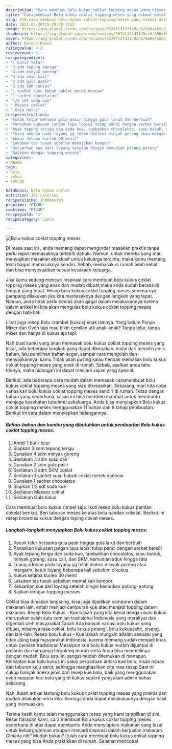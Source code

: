 ```yaml
---
description: "Cara membuat Bolu kukus coklat topping meses yang nikmat Untuk Jualan"
title: "Cara membuat Bolu kukus coklat topping meses yang nikmat Untuk Jualan"
slug: 819-cara-membuat-bolu-kukus-coklat-topping-meses-yang-nikmat-untuk-jualan
date: 2021-02-26T15:29:20.721Z
image: https://img-global.cpcdn.com/recipes/357df13fd3149cc9/680x482cq70/bolu-kukus-coklat-topping-meses-foto-resep-utama.jpg
thumbnail: https://img-global.cpcdn.com/recipes/357df13fd3149cc9/680x482cq70/bolu-kukus-coklat-topping-meses-foto-resep-utama.jpg
cover: https://img-global.cpcdn.com/recipes/357df13fd3149cc9/680x482cq70/bolu-kukus-coklat-topping-meses-foto-resep-utama.jpg
author: Norman Ramos
ratingvalue: 4.2
reviewcount: 6
recipeingredient:
- "1 butir telur"
- "3 sdm tepung terigu"
- "4 sdm minyak goreng"
- "4 sdm susu cair"
- "2 sdm gula pasir"
- "3 sdm SKM coklat"
- "1 sachet susu bubuk coklat merek dancow"
- "1 sachet chocolatos"
- "1/2 sdt soda kue"
- " Messes coklat"
- " Gula halus"
recipeinstructions:
- "Kocok telur bersama gula pasir hingga gula larut dan berbuih"
- "Panaskan kukusan jangan lupa lapisi tutup panci dengan serbet bersih"
- "Ayak tepung terigu dan soda kue, tambahkan chocolatos, susu bubuk, minyak goreng, susu cair, dan SKM, kemudian aduk hingga rata"
- "Tuang adonan pada loyang yg telah diolesi minyak goreng atau margarin, ketuk loyang beberapa kali sebelum dikukus"
- "Kukus selama kurleb 30 menit"
- "Lakukan tes tusuk sebelum mematikan kompor"
- "Keluarkan kue dari loyang setelah dingin kemudian potong-potong"
- "Sajikan dengan topping messes"
categories:
- Resep
tags:
- bolu
- kukus
- coklat

katakunci: bolu kukus coklat 
nutrition: 261 calories
recipecuisine: Indonesian
preptime: "PT40M"
cooktime: "PT33M"
recipeyield: "1"
recipecategory: Lunch

---
```



![Bolu kukus coklat topping meses](https://img-global.cpcdn.com/recipes/357df13fd3149cc9/680x482cq70/bolu-kukus-coklat-topping-meses-foto-resep-utama.jpg)

Di masa  saat ini , anda memang dapat mengorder masakan praktis tanpa perlu repot memasaknya terlebih dahulu. Namun, untuk mereka yang mau menyajikan masakan eksklusif untuk keluarga tercinta, maka kamu memang lebih bagus memasaknya sendiri. Sebab, memasak di rumah lebih sehat dan bisa menyesuaikan sesuai kesukaan keluarga.

Jika kamu sedang mencari inspirasi cara membuat bolu kukus coklat topping meses yang enak dan mudah dibuat,maka anda sudah berada di tempat yang tepat. Resep bolu kukus coklat topping meses  sebenarnya gampang dilakukan jika kita memasaknya dengan langkah yang tepat. Namun, anda tidak perlu cemas akan gagal dalam melakukannya 
karena dalam artikel ini kita akan mengulas bolu kukus coklat topping meses dengan hati-hati.  

Lihat juga resep Bolu crambel (kukus) enak lainnya. Yang belum Punya Mixer dan Oven tapi mau bikin cemilan utk anak-anak? Tanpa telur, tanpa mixer dan hanya di kukus aja tapi.

Nah buat kamu yang akan memasak bolu kukus coklat topping meses yang lezat, ada beberapa langkah yang dapat dikerjakan, mulai dari memilih jenis bahan, lalu pemilihan bahan segar, sampai cara mengolah dan menyajikannya. kamu Tidak usah pusing kalau hendak memasak bolu kukus coklat topping meses yang enak di rumah. Sebab, asalkan anda  tahu triknya, maka hidangan ini dapat menjadi sajian yang spesial.

Berikut, ada beberapa cara mudah dalam memasak caramembuat bolu kukus coklat topping meses yang siap dikreasikan. Sekarang, mari kita coba variasikan bolu kukus coklat topping meses sendiri di rumah. Tetap dengan bahan yang sederhana, sajian ini bisa memberi manfaat untuk membantu menjaga kesehatan tubuhmu sekeluarga. Anda bisa menyiapkan Bolu kukus coklat topping meses menggunakan 11 bahan dan 8 tahap pembuatan. Berikut ini cara dalam menyiapkan hidangannya.

<!--inarticleads1-->

##### Bahan-bahan dan bumbu yang dibutuhkan untuk pembuatan Bolu kukus coklat topping meses:

1. Ambil 1 butir telur
1. Siapkan 3 sdm tepung terigu
1. Gunakan 4 sdm minyak goreng
1. Sediakan 4 sdm susu cair
1. Gunakan 2 sdm gula pasir
1. Sediakan 3 sdm SKM coklat
1. Sediakan 1 sachet susu bubuk coklat merek dancow
1. Gunakan 1 sachet chocolatos
1. Siapkan 1/2 sdt soda kue
1. Sediakan  Messes coklat
1. Sediakan  Gula halus


Cara membuat bolu kukus simpel saja. Ikuti resep bolu kukus pandan cokelat berikut. Beri taburan meses ke atas bolu pandan cokelat. Berikut ini resep brownies kukus dengan toping coklat meses. 

<!--inarticleads2-->

##### Langkah-langkah menyiapkan Bolu kukus coklat topping meses:

1. Kocok telur bersama gula pasir hingga gula larut dan berbuih
1. Panaskan kukusan jangan lupa lapisi tutup panci dengan serbet bersih
1. Ayak tepung terigu dan soda kue, tambahkan chocolatos, susu bubuk, minyak goreng, susu cair, dan SKM, kemudian aduk hingga rata
1. Tuang adonan pada loyang yg telah diolesi minyak goreng atau margarin, ketuk loyang beberapa kali sebelum dikukus
1. Kukus selama kurleb 30 menit
1. Lakukan tes tusuk sebelum mematikan kompor
1. Keluarkan kue dari loyang setelah dingin kemudian potong-potong
1. Sajikan dengan topping messes


Coklat bisa dimakan langsung, bisa juga dijadikan campuran dalam makanan lain, entah menjadi campuran kue atau menjadi topping dalam makanan. Resep Bolu Kukus - Kue basah yang kita kenal dengan bolu kukus merupakan salah satu cemilan tradisional Indonesia yang merakyat dan digemari oleh masyarakat Tanah Ada banyak variasi bolu kukus yang dibuat, misalnya rasa coklat, bolu kukus pelangi, bolu kukus jahe, pisang, dan lain-lain. Resep bolu kukus - Kue basah mungkin adalah sesuatu yang tidak asing bagi masyarakat Indonesia, karena memang sudah menjadi khas untuk cemilan tradisional Meskipun kue bolu kukus mudah dijumpai di pasaran dan harganya tergolong murah serta Anda bisa membelinya dengan mudah. Bolu satu ini sangat mudah ditemukan di manapun. Kelezatan kue bolu kukus ini yakni perpaduan antara kue bolu, irisan nanas dan taburan keju serut, sehingga menghasilkan cita rasa resep Saat ini cukup banyak aneka jenis dan resep kue bolu, baik yang menggunakan oven maupun kue bolu yang di kukus seperti yang akan admin bahas sekarang. 

Nah, itulah artikel tentang  bolu kukus coklat topping meses  yang praktis dan mudah dilakukan versi kita. Semoga anda dapat melakukannya dengan hasil yang memuaskan. 

Terima kasih kamu telah menggunakan resep yang kami tampilkan di sini. Besar harapan kami, cara membuat  Bolu kukus coklat topping meses sederhana di atas dapat membantu Anda menyiapkan makanan yang lezat untuk keluarga/teman ataupun menjadi inspirasi dalam berjualan makanan. Gimana nih? Mudah bukan? Itulah cara membuat bolu kukus coklat topping meses yang bisa Anda praktikkan di rumah. Selamat mencoba!

